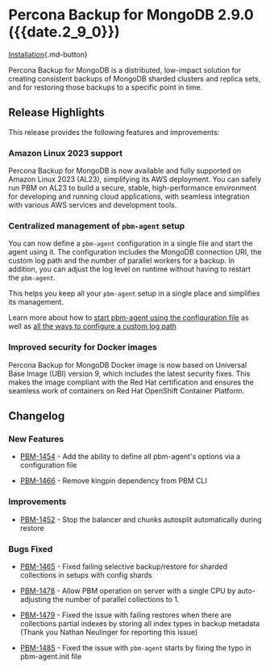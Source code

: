 # Percona Backup for MongoDB 2.9.0 ({{date.2_9_0}})

[Installation](../installation.md){.md-button}


Percona Backup for MongoDB is a distributed, low-impact solution for creating consistent backups of MongoDB sharded clusters and replica sets, and for restoring those backups to a specific point in time.

## Release Highlights

This release provides the following features and improvements:

### Amazon Linux 2023 support

Percona Backup for MongoDB is now available and fully supported on Amazon Linux 2023 (AL23), simplifying its AWS deployment. You can safely run PBM on AL23 to build a secure, stable, high-performance environment for developing and running cloud applications, with seamless integration with various AWS services and development tools. 

### Centralized management of `pbm-agent` setup

You can now define a `pbm-agent` configuration in a single file and start the agent using it. The configuration includes the MongoDB connection URI, the custom log path and the number of parallel workers for a backup. In addition, you can adjust the log level on runtime without having to restart the `pbm-agent`.

This helps you keep all your `pbm-agent` setup in a single place and simplifies its management. 

Learn more about how to [start pbm-agent using the configuration file](../manage/start-agent-with-config.md) as well as [all the ways to configure a custom log path](../manage/logpath.md)

### Improved security for Docker images

Percona Backup for MongoDB Docker image is now based on Universal Base Image (UBI) version 9, which includes the latest security fixes. This makes the image compliant with the Red Hat certification and ensures the seamless work of containers on Red Hat OpenShift Container Platform.


## Changelog


### New Features

* [PBM-1454](https://perconadev.atlassian.net/browse/PBM-1454) - Add the ability to define all pbm-agent's options via a configuration file

* [PBM-1466](https://perconadev.atlassian.net/browse/PBM-1466) - Remove kingpin dependency from PBM CLI

### Improvements

* [PBM-1452](https://perconadev.atlassian.net/browse/PBM-1452) - Stop the balancer and chunks autosplit automatically during restore

### Bugs Fixed

* [PBM-1465](https://perconadev.atlassian.net/browse/PBM-1465) - Fixed failing selective backup/restore for sharded collections in setups with config shards

* [PBM-1478](https://perconadev.atlassian.net/browse/PBM-1478) - Allow PBM operation on server with a single CPU by auto-adjusting the number of parallel collections to 1.

* [PBM-1479](https://perconadev.atlassian.net/browse/PBM-1479) - Fixed the issue with failing restores when there are collections partial indexes by  storing all index types in backup metadata (Thank you Nathan Neulinger for reporting this issue)

* [PBM-1485](https://perconadev.atlassian.net/browse/PBM-1485) - Fixed the issue with `pbm-agent` starts by fixing the typo in pbm-agent.init file



